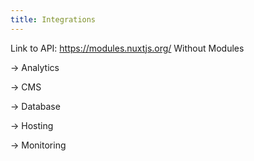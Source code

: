 ```yaml
---
title: Integrations
---
```


Link to API: https://modules.nuxtjs.org/
Without Modules

→ Analytics

→ CMS

→ Database

→ Hosting

→ Monitoring
